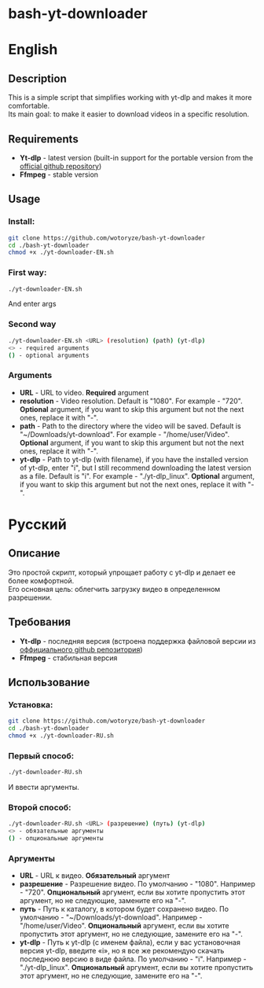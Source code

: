 # bash-yt-downloader
<h1>English</h1>

<h2>Description</h2>
This is a simple script that simplifies working with yt-dlp and makes it more comfortable. <br>
Its main goal: to make it easier to download videos in a specific resolution.

<h2>Requirements</h2>
<ul>
  <li><b>Yt-dlp</b> - latest version (built-in support for the portable version from the <a href="https://github.com/yt-dlp/yt-dlp">official github repository</a>)</li>
  <li><b>Ffmpeg</b> - stable version</li>
</ul>
<h2>Usage</h2>
<h3>Install:</h3>

```bash
git clone https://github.com/wotoryze/bash-yt-downloader
cd ./bash-yt-downloader
chmod +x ./yt-downloader-EN.sh
```
<h3>First way:</h3>

```bash
./yt-downloader-EN.sh
```
And enter args

<h3>Second way</h3>

```bash
./yt-downloader-EN.sh <URL> (resolution) (path) (yt-dlp)
<> - required arguments
() - optional arguments
```
<h3>Arguments</h3>
<ul>
  <li><b>URL</b> - URL to video. <b>Required</b> argument</li>
  <li><b>resolution</b> - Video resolution. Default is "1080". For example - "720". <b>Optional</b> argument, if you want to skip this argument but not the next ones, replace it with "-".</li>
  <li><b>path</b> - Path to the directory where the video will be saved. Default is "~/Downloads/yt-download". For example - "/home/user/Video". <b>Optional</b> argument, if you want to skip this argument but not the next ones, replace it with "-".</li>
  <li><b>yt-dlp</b> - Path to yt-dlp (with filename), if you have the installed version of yt-dlp, enter "i", but I still recommend downloading the latest version as a file. Default is "i". For example - "./yt-dlp_linux". <b>Optional</b> argument, if you want to skip this argument but not the next ones, replace it with "-".</li>
</ul>

<h1>Русский</h1>

<h2>Описание</h2>
Это простой скрипт, который упрощает работу с yt-dlp и делает ее более комфортной. <br>
Его основная цель: облегчить загрузку видео в определенном разрешении.

<h2>Требования</h2>
<ul>
  <li><b>Yt-dlp</b> - последняя версия (встроена поддержка файловой версии из <a href="https://github.com/yt-dlp/yt-dlp">оффициального github репозитория</a>)</li>
  <li><b>Ffmpeg</b> - стабильная версия</li>
</ul>
<h2>Использование</h2>
<h3>Установка:</h3>

```bash
git clone https://github.com/wotoryze/bash-yt-downloader
cd ./bash-yt-downloader
chmod +x ./yt-downloader-RU.sh
```
<h3>Первый способ:</h3>

```bash
./yt-downloader-RU.sh
```
И ввести аргументы.

<h3>Второй способ:</h3>

```bash
./yt-downloader-RU.sh <URL> (разрешение) (путь) (yt-dlp)
<> - обязательные аргументы
() - опциональные аргументы
```
<h3>Аргументы</h3>
<ul>
  <li><b>URL</b> - URL к видео. <b>Обязательный</b> аргумент</li>
  <li><b>разрешение</b> - Разрешение видео. По умолчанию - "1080". Например - "720". <b>Опциональный</b> аргумент, если вы хотите пропустить этот аргумент, но не следующие, замените его на "-".</li>
  <li><b>путь</b> - Путь к каталогу, в котором будет сохранено видео. По умолчанию - "~/Downloads/yt-download". Например - "/home/user/Video". <b>Опциональный</b> аргумент, если вы хотите пропустить этот аргумент, но не следующие, замените его на "-".</li>
  <li><b>yt-dlp</b> - Путь к yt-dlp (с именем файла), если у вас установочная ​​версия yt-dlp, введите «i», но я все же рекомендую скачать последнюю версию в виде файла. По умолчанию - "i". Например - "./yt-dlp_linux". <b>Опциональный</b> аргумент, если вы хотите пропустить этот аргумент, но не следующие, замените его на "-".</li>
</ul>
